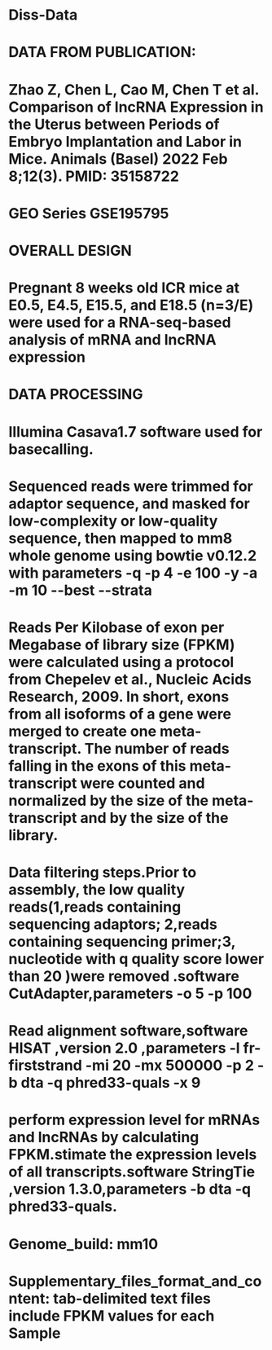 # Diss-Data
# 
# DATA FROM PUBLICATION:
# Zhao Z, Chen L, Cao M, Chen T et al. Comparison of lncRNA Expression in the Uterus between Periods of Embryo Implantation and Labor in Mice. Animals (Basel) 2022 Feb 8;12(3). PMID: 35158722
#
# GEO Series GSE195795
#
# OVERALL DESIGN
# Pregnant 8 weeks old ICR mice at E0.5, E4.5, E15.5, and E18.5 (n=3/E) were used for a RNA-seq-based analysis of mRNA and lncRNA expression
#
# DATA PROCESSING
# Illumina Casava1.7 software used for basecalling.
# Sequenced reads were trimmed for adaptor sequence, and masked for low-complexity or low-quality sequence, then mapped to mm8 whole genome using bowtie v0.12.2 with parameters -q -p 4 -e 100 -y -a -m 10 --best --strata
# Reads Per Kilobase of exon per Megabase of library size (FPKM) were calculated using a protocol from Chepelev et al., Nucleic Acids Research, 2009. In short, exons from all isoforms of a gene were merged to create one meta-transcript. The number of reads falling in the exons of this meta-transcript were counted and normalized by the size of the meta-transcript and by the size of the library.
# Data filtering steps.Prior to assembly, the low quality reads(1,reads containing sequencing adaptors; 2,reads containing sequencing primer;3, nucleotide with q quality score lower than 20 )were removed .software CutAdapter,parameters -o 5 -p 100
# Read alignment software,software HISAT ,version 2.0 ,parameters -l fr-firststrand -mi 20 -mx 500000 -p 2 -b dta -q phred33-quals -x 9
# perform expression level for mRNAs and lncRNAs by calculating FPKM.stimate the expression levels of all transcripts.software StringTie ,version 1.3.0,parameters -b dta -q phred33-quals.
# Genome_build: mm10
# Supplementary_files_format_and_content: tab-delimited text files include FPKM values for each Sample
#
#
